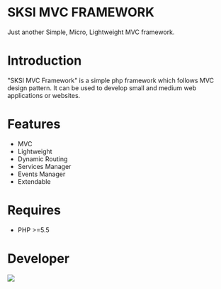 # SKSI MVC FRAMEWORK
Just another Simple, Micro, Lightweight MVC framework.

# Introduction
"SKSI MVC Framework" is a simple php framework which follows MVC design pattern. It can be used to develop small and medium web applications or websites. 

# Features
- MVC
- Lightweight
- Dynamic Routing
- Services Manager
- Events Manager
- Extendable

# Requires
- PHP >=5.5 

# Developer
[![](http://sktechblog.com/sktechblog335577/wp-content/uploads/2017/08/sktechblog-logo-small.png)](http://sktechblog.com)
